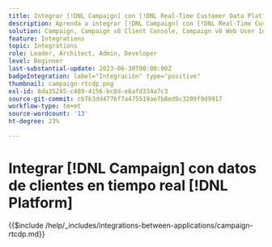```yaml
---
title: Integrar [!DNL Campaign] con [!DNL Real-Time Customer Data Platform]
description: Aprenda a integrar [!DNL Campaign] con [!DNL Real-Time Customer Data Platform].
solution: Campaign, Campaign v8 Client Console, Campaign v8 Web User Interface, Real-Time Customer Data Platform
feature: Integrations
topic: Integrations
role: Leader, Architect, Admin, Developer
level: Beginner
last-substantial-update: 2023-06-30T00:00:00Z
badgeIntegration: label="Integración" type="positive"
thumbnail: campaign-rtcdp.png
exl-id: 8da35245-c489-4156-bc8d-e6afd334a7c3
source-git-commit: cb7b3dd4776f7a475519ae7b8ed9c3209f9d9917
workflow-type: tm+mt
source-wordcount: '13'
ht-degree: 23%

---
```


# Integrar [!DNL Campaign] con datos de clientes en tiempo real [!DNL Platform]

{{$include /help/_includes/integrations-between-applications/campaign-rtcdp.md}}
